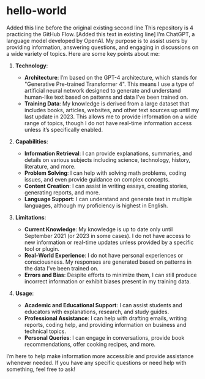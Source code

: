 # hello-world
Added this line before the original existing second line
This repository is 4 practicing the GitHub Flow. [Added this text in existing line]
I’m ChatGPT, a language model developed by OpenAI. My purpose is to assist users by providing information, answering questions, and engaging in discussions on a wide variety of topics. Here are some key points about me:

1. **Technology**:
   - **Architecture**: I’m based on the GPT-4 architecture, which stands for "Generative Pre-trained Transformer 4". This means I use a type of artificial neural network designed to generate and understand human-like text based on patterns and data I’ve been trained on.
   - **Training Data**: My knowledge is derived from a large dataset that includes books, articles, websites, and other text sources up until my last update in 2023. This allows me to provide information on a wide range of topics, though I do not have real-time information access unless it’s specifically enabled.

2. **Capabilities**:
   - **Information Retrieval**: I can provide explanations, summaries, and details on various subjects including science, technology, history, literature, and more.
   - **Problem Solving**: I can help with solving math problems, coding issues, and even provide guidance on complex concepts.
   - **Content Creation**: I can assist in writing essays, creating stories, generating reports, and more.
   - **Language Support**: I can understand and generate text in multiple languages, although my proficiency is highest in English.

3. **Limitations**:
   - **Current Knowledge**: My knowledge is up to date only until September 2021 (or 2023 in some cases). I do not have access to new information or real-time updates unless provided by a specific tool or plugin.
   - **Real-World Experience**: I do not have personal experiences or consciousness. My responses are generated based on patterns in the data I’ve been trained on.
   - **Errors and Bias**: Despite efforts to minimize them, I can still produce incorrect information or exhibit biases present in my training data.

4. **Usage**:
   - **Academic and Educational Support**: I can assist students and educators with explanations, research, and study guides.
   - **Professional Assistance**: I can help with drafting emails, writing reports, coding help, and providing information on business and technical topics.
   - **Personal Queries**: I can engage in conversations, provide book recommendations, offer cooking recipes, and more.

I’m here to help make information more accessible and provide assistance whenever needed. If you have any specific questions or need help with something, feel free to ask!
